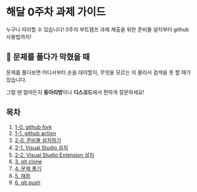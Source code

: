 # 해달 0주차 과제 가이드

누구나 따라할 수 있습니다! 0주차 부트캠프 과제 제출을 위한 준비물 설치부터 github 사용법까지!

## 🧱 문제를 풀다가 막혔을 때

문제를 풀다보면 어디서부터 손을 대야할지, 무엇을 모르는 지 몰라서 검색을 못 할 때가 있습니다.

그럴 땐 얼마든지 **동아리방**이나 **디스코드**에서 편하게 질문하세요!

## 목차

1. [1-0. github fork](./1_github_fork.md)
1. [1-1. github action](./1_1_actions_agree.md)
1. [2-0. 준비물 설치하기](./2_0_install_requirements.md)
1. [2-1. Visual Studio 설치](./2_1_visual_studio_code.md)
1. [2-2. Visual Studio Extension 설치](./2_2_visual_studio_code_extension.md)
1. [3. git clone](./3_git_clone.md)
1. [4. 문제 풀기](./4_solve_problem.md)
1. [5. 채점](./5_marking.md)
1. [6. git push](./6_git_push.md)
